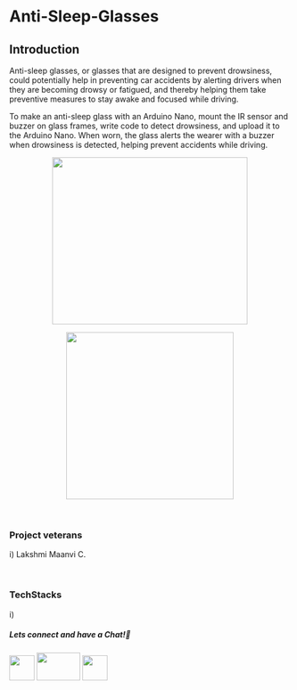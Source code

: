 # Anti-Sleep-Glasses

## Introduction
Anti-sleep glasses, or glasses that are designed to prevent drowsiness, could potentially help in preventing car accidents by alerting drivers when they are becoming drowsy or fatigued, and thereby helping them take preventive measures to stay awake and focused while driving.

To make an anti-sleep glass with an Arduino Nano, mount the IR sensor and buzzer on glass frames, write code to detect drowsiness, and upload it to the Arduino Nano. When worn, the glass alerts the wearer with a buzzer when drowsiness is detected, helping prevent accidents while driving.

<p align="center">
<img src="https://user-images.githubusercontent.com/26748554/233774448-6aef70b4-fc96-434d-b4f6-366091ef941d.png" width ="350" height="300">
</p>


<p align="center">
<img src="https://user-images.githubusercontent.com/26748554/233774499-8059abd0-c2dd-4d12-b7e3-00ff493c1b77.png" width ="300" height="300">
</p>

&nbsp;

### Project veterans
i) Lakshmi Maanvi C.

&nbsp;

### TechStacks
i) 

##### Lets connect and have a Chat!💬
<a href="https://www.instagram.com/electronicsclubiitg/?hl=en" ><img src="https://upload.wikimedia.org/wikipedia/commons/a/a5/Instagram_icon.png" width="45" height="45"></a>
<a href="https://www.facebook.com/electronics.iitg/"><img src="https://1000logos.net/wp-content/uploads/2021/04/Facebook-logo.png" width="78" height="50"></a>
<a href="https://www.reddit.com/r/ElectronicsClubIITG/"><img src="https://www.pngkit.com/png/full/0-7757_reddit-logo-reddit-icon-png.png" width="45" height="45"></a>

